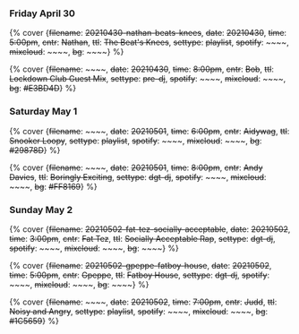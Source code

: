 ### Friday April 30

{% cover {~~filename~~: ~~20210430-nathan-beats-knees~~, ~~date~~: ~~20210430~~, ~~time~~: ~~5:00pm~~, ~~cntr~~: ~~Nathan~~, ~~ttl~~: ~~The Beat's Knees~~, ~~settype~~: ~~playlist~~, ~~spotify~~: ~~~~, ~~mixcloud~~: ~~~~, ~~bg~~: ~~~~} %}

{% cover {~~filename~~: ~~~~, ~~date~~: ~~20210430~~, ~~time~~: ~~8:00pm~~, ~~cntr~~: ~~Bob~~, ~~ttl~~: ~~Lockdown Club Guest Mix~~, ~~settype~~: ~~pre-dj~~, ~~spotify~~: ~~~~, ~~mixcloud~~: ~~~~, ~~bg~~: ~~#E3BD4D~~} %}


### Saturday May 1

{% cover {~~filename~~: ~~~~, ~~date~~: ~~20210501~~, ~~time~~: ~~6:00pm~~, ~~cntr~~: ~~Aidywag~~, ~~ttl~~: ~~Snooker Loopy~~, ~~settype~~: ~~playlist~~, ~~spotify~~: ~~~~, ~~mixcloud~~: ~~~~, ~~bg~~: ~~#29878D~~} %}

{% cover {~~filename~~: ~~~~, ~~date~~: ~~20210501~~, ~~time~~: ~~8:00pm~~, ~~cntr~~: ~~Andy Davies~~, ~~ttl~~: ~~Boringly Exciting~~, ~~settype~~: ~~dgt-dj~~, ~~spotify~~: ~~~~, ~~mixcloud~~: ~~~~, ~~bg~~: ~~#FF8169~~} %}


### Sunday May 2

{% cover {~~filename~~: ~~20210502-fat-tez-socially-acceptable~~, ~~date~~: ~~20210502~~, ~~time~~: ~~3:00pm~~, ~~cntr~~: ~~Fat Tez~~, ~~ttl~~: ~~Socially Acceptable Rap~~, ~~settype~~: ~~dgt-dj~~, ~~spotify~~: ~~~~, ~~mixcloud~~: ~~~~, ~~bg~~: ~~~~} %}

{% cover {~~filename~~: ~~20210502-gpeppe-fatboy-house~~, ~~date~~: ~~20210502~~, ~~time~~: ~~5:00pm~~, ~~cntr~~: ~~Gpeppe~~, ~~ttl~~: ~~Fatboy House~~, ~~settype~~: ~~dgt-dj~~, ~~spotify~~: ~~~~, ~~mixcloud~~: ~~~~, ~~bg~~: ~~~~} %}

{% cover {~~filename~~: ~~~~, ~~date~~: ~~20210502~~, ~~time~~: ~~7:00pm~~, ~~cntr~~: ~~Judd~~, ~~ttl~~: ~~Noisy and Angry~~, ~~settype~~: ~~playlist~~, ~~spotify~~: ~~~~, ~~mixcloud~~: ~~~~, ~~bg~~: ~~#1C5659~~} %}


<!-- ### See you at the weekend &#128513; -->

